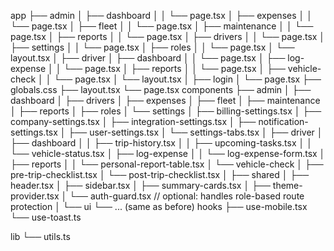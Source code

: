 app
├── admin
│   ├── dashboard
│   │   └── page.tsx
│   ├── expenses
│   │   └── page.tsx
│   ├── fleet
│   │   └── page.tsx
│   ├── maintenance
│   │   └── page.tsx
│   ├── reports
│   │   └── page.tsx
│   ├── drivers
│   │   └── page.tsx
│   ├── settings
│   │   └── page.tsx
│   ├── roles
│   │   └── page.tsx
│   └── layout.tsx
│
├── driver
│   ├── dashboard
│   │   └── page.tsx
│   ├── log-expense
│   │   └── page.tsx
│   ├── reports
│   │   └── page.tsx
│   ├── vehicle-check
│   │   └── page.tsx
│   └── layout.tsx
│
├── login
│   └── page.tsx
├── globals.css
├── layout.tsx
└── page.tsx
components
├── admin
│   ├── dashboard
│   ├── drivers
│   ├── expenses
│   ├── fleet
│   ├── maintenance
│   ├── reports
│   ├── roles
│   └── settings
│       ├── billing-settings.tsx
│       ├── company-settings.tsx
│       ├── integration-settings.tsx
│       ├── notification-settings.tsx
│       ├── user-settings.tsx
│       └── settings-tabs.tsx
│
├── driver
│   ├── dashboard
│   │   ├── trip-history.tsx
│   │   ├── upcoming-tasks.tsx
│   │   └── vehicle-status.tsx
│   ├── log-expense
│   │   └── log-expense-form.tsx
│   ├── reports
│   │   └── personal-report-table.tsx
│   └── vehicle-check
│       ├── pre-trip-checklist.tsx
│       └── post-trip-checklist.tsx
│
├── shared
│   ├── header.tsx
│   ├── sidebar.tsx
│   ├── summary-cards.tsx
│   ├── theme-provider.tsx
│   └── auth-guard.tsx  // optional: handles role-based route protection
│
└── ui
    └── ... (same as before)
hooks
├── use-mobile.tsx
└── use-toast.ts

lib
└── utils.ts
